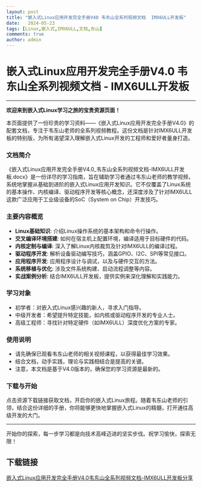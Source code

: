 ```yaml
---
layout: post
title: "嵌入式Linux应用开发完全手册V40 韦东山全系列视频文档  IMX6ULL开发板"
date:   2024-05-23
tags: [Linux,嵌入式,IMX6ULL,文档,东山]
comments: true
author: admin
---
```

# 嵌入式Linux应用开发完全手册V4.0 韦东山全系列视频文档 - IMX6ULL开发板

---

**欢迎来到嵌入式Linux学习之旅的宝贵资源页面！**

本页面提供了一份珍贵的学习资料——《嵌入式Linux应用开发完全手册V4.0》的配套文档，专注于韦东山老师的全系列视频教程。这份文档是针对IMX6ULL开发板的特别版，为所有渴望深入理解嵌入式Linux开发的工程师和爱好者量身打造。

### 文档简介

《嵌入式Linux应用开发完全手册V4.0_韦东山全系列视频文档-IMX6ULL开发板.docx》是一份详尽的学习指南，旨在辅助学习者通过韦东山老师的教学视频，系统地掌握从基础到进阶的嵌入式Linux应用开发知识。它不仅覆盖了Linux系统的基本操作、内核编译、驱动程序开发等核心概念，还深度涉及了针对IMX6ULL这款广泛应用于工业级设备的SoC（System on Chip）开发技巧。

### 主要内容概览

- **Linux基础知识**: 介绍Linux操作系统的基本架构和命令行操作。
- **交叉编译环境搭建**: 如何在宿主机上配置环境，编译适用于目标硬件的代码。
- **内核定制与编译**: 深入了解Linux内核裁剪及针对IMX6ULL的编译过程。
- **驱动程序开发**: 解析设备驱动编写技巧，涵盖GPIO、I2C、SPI等常见接口。
- **应用程序开发**: 应用程序设计与调试，以及与硬件交互的方法。
- **系统移植与优化**: 涉及文件系统构建、启动流程调整等内容。
- **实战案例分析**: 结合IMX6ULL开发板，提供实例来深化理解和实践能力。

### 学习对象

- 初学者：对嵌入式Linux感兴趣的新人，寻求入门指导。
- 中级开发者：希望提升特定技能，如内核或驱动程序开发的专业人士。
- 高级工程师：寻找针对特定硬件（如IMX6ULL）深度优化方案的专家。

### 使用说明

- 请先确保已观看韦东山老师的相关视频课程，以获得最佳学习效果。
- 结合文档，动手实践，理论与实践相结合是提高的关键。
- 注意，本文档是基于V4.0版本的，确保您的学习资源是最新的。

### 下载与开始

点击资源下载链接获取文档，开启你的嵌入式Linux旅程。随着韦东山老师的引领，结合这份详细的手册，你将能够更快地掌握嵌入式Linux的精髓，打开通往高级开发的大门。

---

开始你的探索，每一步学习都是向技术高峰迈进的坚实步伐。祝学习愉快，探索无限！

## 下载链接

[嵌入式Linux应用开发完全手册V4.0韦东山全系列视频文档-IMX6ULL开发板分享](https://pan.quark.cn/s/df9e4737cb8f)